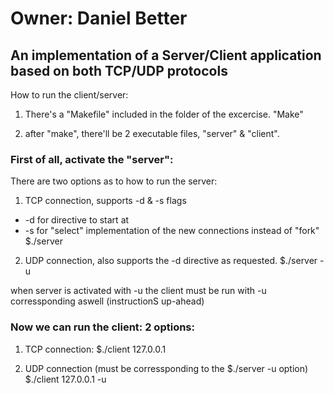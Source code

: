 # Owner: Daniel Better
## An implementation of a Server/Client application based on both TCP/UDP protocols

How to run the client/server:

1. There's a "Makefile" included in the folder of the excercise.
		"Make"

2. after "make", there'll be 2 executable files, "server" & "client".

### First of all, activate the "server":
There are two options as to how to run the server:

1. TCP connection, supports -d & -s flags
- -d for directive to start at
- -s for "select" implementation of the new connections instead of "fork"
		$./server 
2. UDP connection, also supports the -d directive as requested.
		$./server -u 

when server is activated with -u the client must be run with -u corressponding aswell (instructionS up-ahead)

### Now we can run the client: 2 options:
1. TCP connection:
		$./client 127.0.0.1
 
2. UDP connection (must be corressponding to the $./server -u option)
		$./client 127.0.0.1 -u
